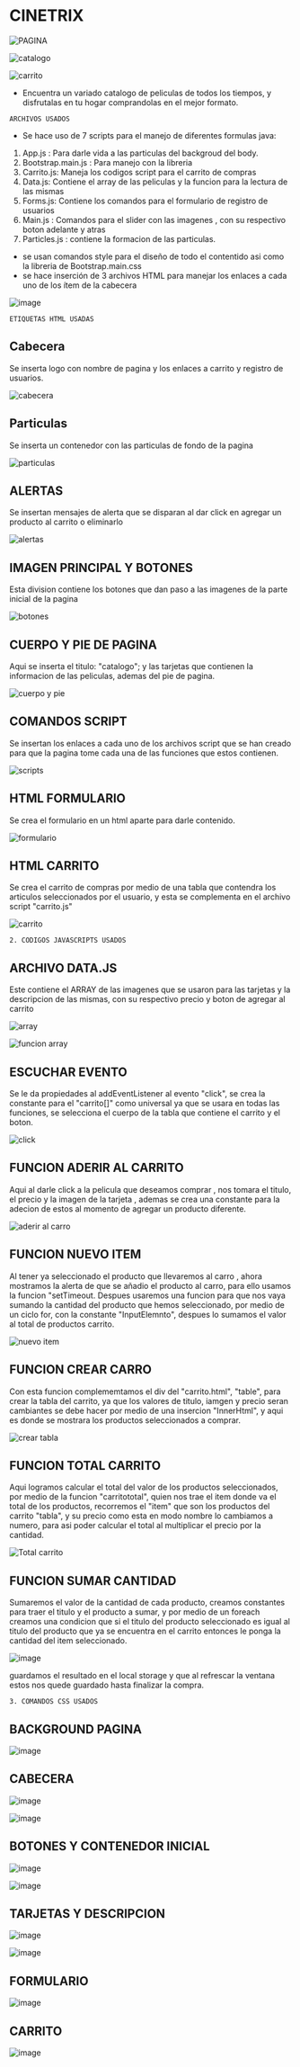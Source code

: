 # CINETRIX

![PAGINA](https://user-images.githubusercontent.com/91749195/139700370-cc667f55-28c3-49fb-9820-3f509fad04de.png)

![catalogo](https://user-images.githubusercontent.com/91749195/139725884-01859403-92c2-4b81-a9da-855d721cd7c3.png)

![carrito](https://user-images.githubusercontent.com/91749195/139725928-5350c594-132c-4523-a3ec-ac56945d7c17.png)


- Encuentra un variado catalogo de peliculas de todos los tiempos, y disfrutalas en tu hogar comprandolas en el mejor formato.

~~~
ARCHIVOS USADOS
~~~
- Se hace uso de 7 scripts para el manejo de diferentes formulas java:

1. App.js : Para darle vida a las particulas del backgroud del body.
2. Bootstrap.main.js : Para manejo con la libreria 
3. Carrito.js: Maneja los codigos script para el carrito de compras
4. Data.js: Contiene el array de las peliculas y la funcion para la lectura de las mismas
5. Forms.js: Contiene los comandos para el formulario de registro de usuarios
6. Main.js : Comandos para el slider con las imagenes , con su respectivo boton adelante y atras
7. Particles.js : contiene la formacion de las particulas.

- se usan comandos style para el diseño de todo el contentido asi como la libreria de Bootstrap.main.css
- se hace inserción de 3 archivos HTML para manejar los enlaces a cada uno de los ítem de la cabecera

![image](https://user-images.githubusercontent.com/91749195/139701048-f6a664cc-c3e6-4f60-8f8a-e6fc1ed2965f.png)


~~~
ETIQUETAS HTML USADAS
~~~

## Cabecera

Se inserta logo con nombre de pagina y los enlaces a carrito y registro de usuarios.

![cabecera](https://user-images.githubusercontent.com/91749195/139702843-40335e01-dcd4-4995-9754-8be7a0744c16.png)

## Particulas

Se inserta un contenedor con las particulas de fondo de la pagina 

![particulas](https://user-images.githubusercontent.com/91749195/139703430-89939032-b9b7-434e-8533-de3a9bc1a445.png)

## ALERTAS

Se insertan mensajes de alerta que se disparan al dar click en agregar un producto al carrito o eliminarlo

![alertas](https://user-images.githubusercontent.com/91749195/139703737-d2968eec-8071-4a15-a504-82d9109e4580.png)

## IMAGEN PRINCIPAL Y BOTONES

Esta division contiene los botones que dan paso a las imagenes de la parte inicial de la pagina

![botones](https://user-images.githubusercontent.com/91749195/139703964-3fdd292b-ba71-4f24-9424-7ba176efcdf6.png)

## CUERPO Y PIE DE PAGINA

Aqui se inserta el titulo: "catalogo"; y las tarjetas que contienen la informacion de las peliculas, ademas del pie de pagina.

![cuerpo y pie](https://user-images.githubusercontent.com/91749195/139704361-82d72a08-6a17-4e8d-a0e9-ded97044c17a.png)

## COMANDOS SCRIPT

Se insertan los enlaces a cada uno de los archivos script que se han creado para que la pagina tome cada una de las funciones que estos contienen.

![scripts](https://user-images.githubusercontent.com/91749195/139704700-e8c9a92a-2fcb-4efd-a5dc-c3f730ccaee6.png)

## HTML FORMULARIO

Se crea el formulario en un html aparte para darle contenido.

![formulario](https://user-images.githubusercontent.com/91749195/139704987-995ed8a7-d1e4-4e04-b6a3-75696ef14e09.png)

## HTML CARRITO

Se crea el carrito de compras por medio de una tabla que contendra los articulos seleccionados por el usuario, y esta se complementa en el archivo script "carrito.js"

![carrito](https://user-images.githubusercontent.com/91749195/139705265-f0a09fa6-28bb-4094-a08b-4b990dba97d0.png)

~~~
2. CODIGOS JAVASCRIPTS USADOS
~~~

## ARCHIVO DATA.JS

Este contiene el ARRAY de las imagenes que se usaron para las tarjetas y la descripcion de las mismas, con su respectivo precio y boton de agregar al carrito

![array](https://user-images.githubusercontent.com/91749195/139706152-1b26a2fa-8b42-46d2-b06d-b380e77c3fec.png)

![funcion array](https://user-images.githubusercontent.com/91749195/139706218-38e7e49a-1a2d-4da8-a0e9-1c7ed9b90dd8.png)

## ESCUCHAR EVENTO

Se le da propiedades al addEventListener al evento "click", se crea la constante para el "carrito[]" como universal ya que se usara en todas las funciones, se selecciona el cuerpo de la tabla que contiene el carrito y el boton.

![click](https://user-images.githubusercontent.com/91749195/139706980-a20e0842-9b1a-4f7c-b979-6b77ef66241b.png)


## FUNCION ADERIR AL CARRITO

Aqui al darle click a la pelicula que deseamos comprar , nos tomara el titulo, el precio y la imagen de la tarjeta , ademas se crea una constante para la adecion de estos 
al momento de agregar un producto diferente.

![aderir al carro](https://user-images.githubusercontent.com/91749195/139710725-f865715d-8cb0-442b-bda9-2d04a9642695.png)

## FUNCION NUEVO ITEM

Al tener ya seleccionado el producto que llevaremos al carro , ahora mostramos la alerta de que se añadio el producto al carro, para ello usamos la
funcion "setTimeout. Despues usaremos una funcion para que nos vaya sumando la cantidad del producto que hemos seleccionado, por medio de un ciclo for, con la constante 
"InputElemnto", despues lo sumamos el valor al total de productos carrito.

![nuevo item](https://user-images.githubusercontent.com/91749195/139710849-fd217d5b-2fcd-4fd9-a05b-3fa4213ce5f8.png)

## FUNCION CREAR CARRO 

Con esta funcion complememtamos el div del "carrito.html", "table", para crear la tabla del carrito, ya que los valores de titulo, iamgen y precio seran cambiantes
  se debe hacer por medio de una insercion "InnerHtml", y aqui es donde se mostrara los productos seleccionados a comprar. 

![crear tabla](https://user-images.githubusercontent.com/91749195/139714037-078d41e2-5d47-4cdd-9ee4-0c5b1d30282e.png)

## FUNCION TOTAL CARRITO

Aqui logramos calcular el total del valor de los productos seleccionados, por medio de la funcion "carritototal", quien nos trae el item donde va el total de los productos, 
recorremos el "item" que son los productos del carrito "tabla", y su precio como esta en modo nombre lo cambiamos a numero, para asi poder calcular el total al multiplicar el
precio por la cantidad.

![Total carrito](https://user-images.githubusercontent.com/91749195/139714974-c195805c-ff83-4d28-9e96-c33276de953d.png)

## FUNCION SUMAR CANTIDAD 

Sumaremos el valor de la cantidad de cada producto, creamos constantes para traer el titulo y el producto a sumar, y por medio de un foreach creamos una condicion
que si el titulo del producto seleccionado es igual al titulo del producto que ya se encuentra en el carrito entonces le ponga la cantidad del item seleccionado.

![image](https://user-images.githubusercontent.com/91749195/139716341-81773a32-1b5e-4a2c-926a-0fe1da1966fc.png)

guardamos el resultado en el local storage y que al refrescar la ventana estos nos quede guardado hasta finalizar la compra. 
  
 
 ~~~
 3. COMANDOS CSS USADOS
 ~~~
 
 ## BACKGROUND PAGINA
 
 ![image](https://user-images.githubusercontent.com/91749195/139722354-9df369f1-d113-4485-b0bb-85d129692a35.png)

 
 ## CABECERA
 
 ![image](https://user-images.githubusercontent.com/91749195/139722169-f942efbb-4762-470c-b57c-8b4769f174e4.png)
 
 ![image](https://user-images.githubusercontent.com/91749195/139722206-ae276442-8750-4574-b6db-555e25b5a4ce.png)

## BOTONES Y CONTENEDOR INICIAL

![image](https://user-images.githubusercontent.com/91749195/139722503-cdd13a2d-6cf7-4337-b77f-1a1ae23c99bd.png)

![image](https://user-images.githubusercontent.com/91749195/139722548-bb677cc7-c874-4170-b572-0f6702215d2b.png)

## TARJETAS Y DESCRIPCION 

![image](https://user-images.githubusercontent.com/91749195/139722745-dd37af6d-6c24-403f-8ad2-813175e23769.png)

![image](https://user-images.githubusercontent.com/91749195/139722774-f46ad330-cfc4-4d81-8089-2575cc05531e.png)

## FORMULARIO

![image](https://user-images.githubusercontent.com/91749195/139722865-e8730b5c-c4dd-4eea-b10a-2e6201297383.png)


## CARRITO

![image](https://user-images.githubusercontent.com/91749195/139722894-a54b1e09-e36e-4981-b754-7c20f7c0184f.png)


  
  



















